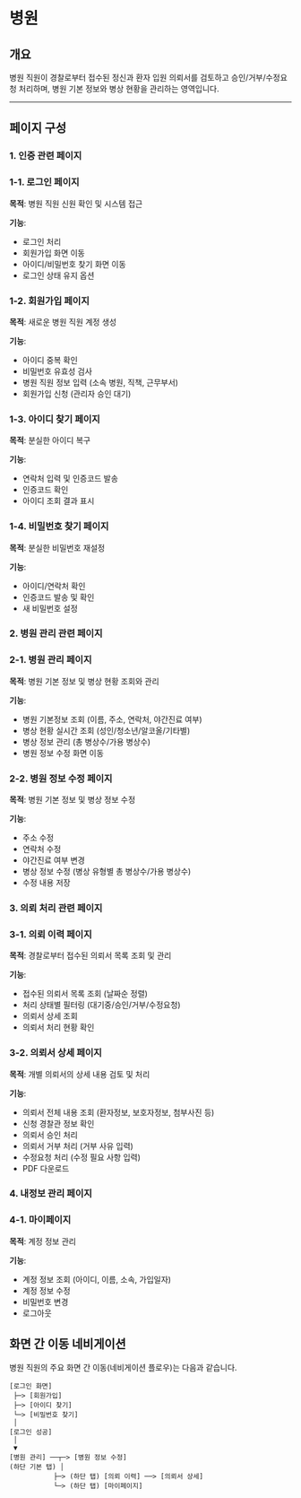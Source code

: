 # 병원

## 개요

병원 직원이 경찰로부터 접수된 정신과 환자 입원 의뢰서를 검토하고 승인/거부/수정요청 처리하며, 병원 기본 정보와 병상 현황을 관리하는 영역입니다.

---

## 페이지 구성

### 1. 인증 관련 페이지

### 1-1. 로그인 페이지

**목적**: 병원 직원 신원 확인 및 시스템 접근

**기능**:

- 로그인 처리
- 회원가입 화면 이동
- 아이디/비밀번호 찾기 화면 이동
- 로그인 상태 유지 옵션

### 1-2. 회원가입 페이지

**목적**: 새로운 병원 직원 계정 생성

**기능**:

- 아이디 중복 확인
- 비밀번호 유효성 검사
- 병원 직원 정보 입력 (소속 병원, 직책, 근무부서)
- 회원가입 신청 (관리자 승인 대기)

### 1-3. 아이디 찾기 페이지

**목적**: 분실한 아이디 복구

**기능**:

- 연락처 입력 및 인증코드 발송
- 인증코드 확인
- 아이디 조회 결과 표시

### 1-4. 비밀번호 찾기 페이지

**목적**: 분실한 비밀번호 재설정

**기능**:

- 아이디/연락처 확인
- 인증코드 발송 및 확인
- 새 비밀번호 설정

### 2. 병원 관리 관련 페이지

### 2-1. 병원 관리 페이지

**목적**: 병원 기본 정보 및 병상 현황 조회와 관리

**기능**:

- 병원 기본정보 조회 (이름, 주소, 연락처, 야간진료 여부)
- 병상 현황 실시간 조회 (성인/청소년/알코올/기타별)
- 병상 정보 관리 (총 병상수/가용 병상수)
- 병원 정보 수정 화면 이동

### 2-2. 병원 정보 수정 페이지

**목적**: 병원 기본 정보 및 병상 정보 수정

**기능**:

- 주소 수정
- 연락처 수정
- 야간진료 여부 변경
- 병상 정보 수정 (병상 유형별 총 병상수/가용 병상수)
- 수정 내용 저장

### 3. 의뢰 처리 관련 페이지

### 3-1. 의뢰 이력 페이지

**목적**: 경찰로부터 접수된 의뢰서 목록 조회 및 관리

**기능**:

- 접수된 의뢰서 목록 조회 (날짜순 정렬)
- 처리 상태별 필터링 (대기중/승인/거부/수정요청)
- 의뢰서 상세 조회
- 의뢰서 처리 현황 확인

### 3-2. 의뢰서 상세 페이지

**목적**: 개별 의뢰서의 상세 내용 검토 및 처리

**기능**:

- 의뢰서 전체 내용 조회 (환자정보, 보호자정보, 첨부사진 등)
- 신청 경찰관 정보 확인
- 의뢰서 승인 처리
- 의뢰서 거부 처리 (거부 사유 입력)
- 수정요청 처리 (수정 필요 사항 입력)
- PDF 다운로드

### 4. 내정보 관리 페이지

### 4-1. 마이페이지

**목적**: 계정 정보 관리

**기능**:

- 계정 정보 조회 (아이디, 이름, 소속, 가입일자)
- 계정 정보 수정
- 비밀번호 변경
- 로그아웃

## 화면 간 이동 네비게이션

병원 직원의 주요 화면 간 이동(네비게이션 플로우)는 다음과 같습니다.

```
[로그인 화면]
 ├─> [회원가입]
 ├─> [아이디 찾기]
 └─> [비밀번호 찾기]
 │
[로그인 성공]
 │
 ▼
[병원 관리] ──┬─> [병원 정보 수정]
(하단 기본 탭) │
           ├─> (하단 탭) [의뢰 이력] ──> [의뢰서 상세]
           └─> (하단 탭) [마이페이지]
```